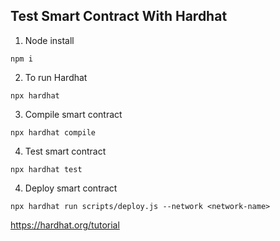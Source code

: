 ## Test Smart Contract With Hardhat

1. Node install

```
npm i
```

2. To run Hardhat

```
npx hardhat
```

3. Compile smart contract

```
npx hardhat compile
```

4. Test smart contract 

```
npx hardhat test
```

4. Deploy smart contract 

```
npx hardhat run scripts/deploy.js --network <network-name>
```

https://hardhat.org/tutorial